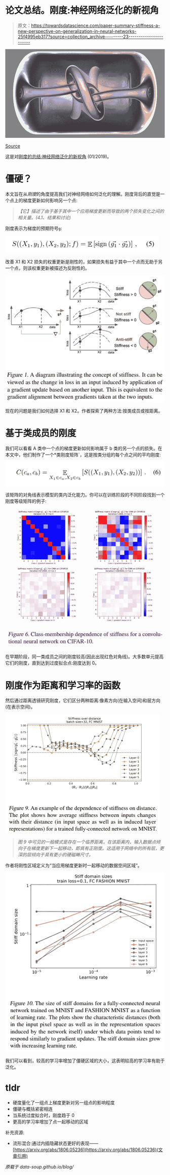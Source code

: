 # 论文总结。刚度:神经网络泛化的新视角

> 原文：<https://towardsdatascience.com/paper-summary-stiffness-a-new-perspective-on-generalization-in-neural-networks-25f4995eb317?source=collection_archive---------23----------------------->

![](img/770d143d0f41a05758c33e0e72e49049.png)

[Source](http://alpha.math.uga.edu/~topology/2001/index.html)

这是对[刚度的总结:神经网络泛化的新视角](https://arxiv.org/pdf/1901.09491.pdf) (01/2019)。

# 僵硬？

本文旨在从*刚度*的角度提高我们对神经网络如何泛化的理解。刚度背后的直觉是一个点上的梯度更新如何影响另一个点:

> *【它】描述了由于基于其中一个应用梯度更新而导致的两个损失变化之间的相关量。(4.1、结果和讨论)*

刚度表示为梯度的预期符号`g`:

![](img/ff4e3efe40d4103198e90d29f0d6db27.png)

改善 X1 和 X2 损失的权重更新是刚性的，如果损失有益于其中一个点而无助于另一个点，则该权重更新被描述为反刚性的。

![](img/840f0890908dc823bba64dcb2c88d720.png)

现在的问题是我们如何选择 X1 和 X2。作者探索了两种方法:按类成员或按距离。

# 基于类成员的刚度

我们可以看看 A 类中一个点的梯度更新如何影响属于 b 类的另一个点的损失。在本文中，他们制作了一个*类刚度矩阵`，这是按类分组的每个点之间的平均刚度:

![](img/e909bfb95ae9dc3ecdc9b82cc1ee5746.png)

该矩阵的对角线表示模型的类内泛化能力。你可以在训练阶段的不同阶段找到一个刚度等级矩阵的例子:

![](img/720e72dd9e95e91c0a77994743f93e77.png)

在早期阶段，同一类成员之间的刚度较高(因此出现红色对角线)。大多数单元提高它们的刚度，直到达到过度拟合点:刚度达到 0。

# 刚度作为距离和学习率的函数

然后通过距离透镜研究刚度，它们区分两种距离:像素方向(在输入空间)和层方向(在表示空间)。

![](img/b86e448ab611546b1522d6bb0ec80192.png)

> *图 9 中可见的一般模式是存在一个临界距离，在该距离内，输入数据点倾向于在梯度更新下一起移动，即具有正刚度。这适用于网络中的所有层，更深的层倾向于具有更小的硬磁畴尺寸。*

作者将刚性区域定义为“当应用梯度更新时一起移动的数据空间区域”。

![](img/810925419f81c68e8ab4044328c20da4.png)

我们可以看到，较高的学习率增加了僵硬区域的大小，这表明较高的学习率有助于泛化。

# tldr

*   硬度量化了一组点上梯度更新对另一组点的影响程度
*   僵硬与概括紧密相连
*   当系统过度拟合时，刚度趋于 0
*   更高的学习率增加了点一起移动的区域

补充资源:

*   流形混合:通过内插隐藏状态更好的表现——[https://arxiv.org/abs/1806.05236](https://arxiv.org/abs/1806.05236)(文章引用)

*原载于 data-soup.github.io/blog/*